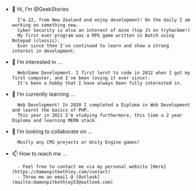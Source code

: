 - 👋 Hi, I’m @GeekStories

        I'm 22, from New Zealand and enjoy development! On the daily I am working on something new. 
        Cyber Security is also an interest of mine (top 1% on tryhackme!)
        My first ever program was a RPG game written in Batch using Notepad (classic). 
        Ever since then I've continued to learn and show a strong interest in development.
- 👀 I’m interested in ...

        Web/Game Development. I first lernt to code in 2012 when I got my first computer, and I've been loving it ever since!. 
        It's been a hobby that I have always been fully interested in.
- 🌱 I’m currently learning ...

        Web Development! In 2020 I completed a Diploma in Web Development and learnt the basics of PHP. 
        This year in 2021 I'm studying furthermore, this time a 2 year Diploma and learning MERN stack. 
- 💞️ I’m looking to collaborate on ...

        Mostly any CMS projects or Unity Engine games! 
- 📫 How to reach me ...
        
        - Feel free to contact me via my personal website [Here](https://damonpitkethley.com/contact)
        - Throw me an email @ [Outlook](mailto:damonpitkethley53@outlook.com)
